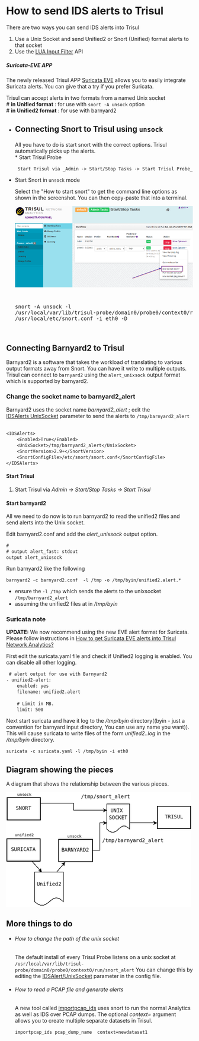 How to send IDS alerts to Trisul
================================

There are two ways you can send IDS alerts into Trisul

1.  Use a Unix Socket and send Unified2 or Snort (Unified) format alerts
    to that socket
2.  Use the [LUA Input Filter](/docs/lua/inputfilter.html) API

<div class="callout callout-danger">
<h5>

Suricata-EVE APP

</h5>

The newly released Trisul APP [Suricata
EVE](https://medium.com/@vivekrj/how-to-get-suricata-eve-alerts-into-trisul-network-analytics-and-why-f3015d7280e0)
allows you to easily integrate Suricata alerts. You can give that a try
if you prefer Suricata.

</div>

Trisul can accept alerts in two formats from a named Unix socket\
\# **in Unified format** : for use with `snort -A unsock` option\
\# **in Unified2 format** : for use with barnyard2

<ul class='step-text'>
<li>
<h2>

Connecting Snort to Trisul using `unsock`

</h2>

All you have to do is start snort with the correct options. Trisul
automatically picks up the alerts.\
\* Start Trisul Probe

     Start Trisul via _Admin -> Start/Stop Tasks -> Start Trisul Probe_

<li>

Start Snort in `unsock` mode

<p>

Select the "How to start snort" to get the command line options as shown
in the screenshot. You can then copy-paste that into a terminal.

</p>
<div class="image-box panel panel-info">
<div class="panel-body">

<img src="images/start_snort.png" alt="" style="display:block;margin: 0 auto">

<p class="image-box-caption text-center">
</p>
</div>
</div>
<pre class="language-lua">

snort -A unsock -l
/usr/local/var/lib/trisul-probe/domain0/probe0/context0/run -c
/usr/local/etc/snort.conf -i eth0 -D

</pre>
</li>
</li>
</ul>

Connecting Barnyard2 to Trisul
------------------------------

Barnyard2 is a software that takes the workload of translating to
various output formats away from Snort. You can have it write to
multiple outputs. Trisul can connect to `barnyard2` using the
`alert_unixsock` output format which is supported by barnyard2.

### Change the socket name to barnyard2\_alert

Barnyard2 uses the socket name *barnyard2\_alert* ; edit the\
[IDSAlerts UnixSocket](/docs/ref/trisulconfig.html#idsalerts) parameter
to send the alerts to `/tmp/barnyard2_alert`

``` {.language-xml}

<IDSAlerts>
    <Enabled>True</Enabled>
    <UnixSocket>/tmp/barnyard2_alert</UnixSocket>
    <SnortVersion>2.9+</SnortVersion>
    <SnortConfigFile>/etc/snort/snort.conf</SnortConfigFile>
</IDSAlerts>
```

#### Start Trisul

1.  Start Trisul via *Admin -\> Start/Stop Tasks -\> Start Trisul*

#### Start barnyard2

All we need to do now is to run barnyard2 to read the unified2 files and
send alerts into the Unix socket.

Edit barnyard2.conf and add the *alert\_unixsock* output option.

``` {language="bash"}
#
# output alert_fast: stdout
output alert_unixsock
```

Run barnyard2 like the following

    barnyard2 -c barnyard2.conf  -l /tmp -o /tmp/byin/unified2.alert.*

-   ensure the `-l /tmp` which sends the alerts to the unixsocket
    `/tmp/barnyard2_alert`
-   assuming the unified2 files at in */tmp/byin*

### Suricata note

**UPDATE:** We now recommend using the new EVE alert format for
Suricata. Please follow instructions in [How to get Suricata EVE alerts
into Trisul Network
Analytics?](https://medium.com/@vivekrj/how-to-get-suricata-eve-alerts-into-trisul-network-analytics-and-why-f3015d7280e0)

First edit the suricata.yaml file and check if Unified2 logging is
enabled. You can disable all other logging.

``` {.language=yaml}
 # alert output for use with Barnyard2
- unified2-alert:
    enabled: yes
    filename: unified2.alert

    # Limit in MB.
    limit: 500
```

Next start suricata and have it log to the */tmp/byin* directory((byin -
just a convention for barnyard input directory, You can use any name you
want)). This will cause suricata to write files of the form
*unified2..log* in the */tmp/byin* directory.

``` {.language-bash}
suricata -c suricata.yaml -l /tmp/byin -i eth0
```

Diagram showing the pieces
--------------------------

A diagram that shows the relationship between the various pieces.

![](images/unsock.png)

<div class="faq">

More things to do
-----------------

<ul>
<li>

###### How to change the path of the unix socket

<div>

The default install of every Trisul Probe listens on a unix socket at
`/usr/local/var/lib/trisul-probe/domain0/probe0/context0/run/snort_alert`
You can change this by editing the
[IDSAlert/UnixSocket](/docs/ref/trisulconfig.html#idsalerts) parameter
in the config file.

</div>
</li>
<li>

###### How to read a PCAP file and generate alerts

<div>

A new tool called [importpcap\_ids](/docs/ug/basicusage/snort.html) uses
snort to run the normal Analytics as well as IDS over PCAP dumps. The
optional *context=* argument allows you to create multiple separate
datasets in Trisul.

``` {.language-bash}
importpcap_ids pcap_dump_name  context=newdataset1
```

</div>
</li>
</ul>
</div>
